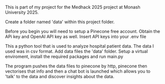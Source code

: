 This is part of my project for the Medhack 2025 project at Monash University 2025.  

Create a folder named 'data' within this project folder.

Before you begin you will need to setup a Pinecone free account. Obtain the APi key and OpenAI API key as well.  Insert API keys into your .env file

This a python tool that is used to analyze hospital patient data. The data I used was in csv format. Add data files the 'data' folder.  Setup a virtual enviroment, install the required packages and run main.py

The program pushes the data files to pinecone by http, pinecone then vectorises that info and then a chat bot is launched which allows you to 'talk' to the data and discover insights about the data. 
